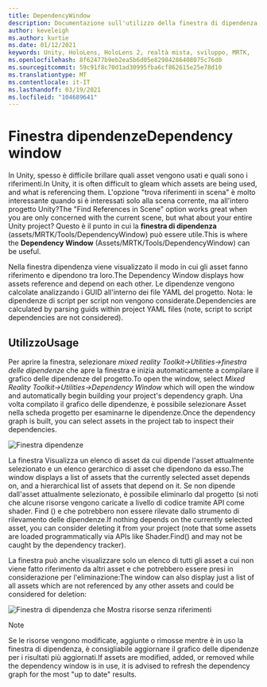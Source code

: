 ```yaml
---
title: DependencyWindow
description: Documentazione sull'utilizzo della finestra di dipendenza in MRTK
author: keveleigh
ms.author: kurtie
ms.date: 01/12/2021
keywords: Unity, HoloLens, HoloLens 2, realtà mista, sviluppo, MRTK,
ms.openlocfilehash: 8f62477b9eb2ea5b6d05e82984286408075c76d0
ms.sourcegitcommit: 59c91f8c70d1ad30995fba6cf862615e25e78d10
ms.translationtype: MT
ms.contentlocale: it-IT
ms.lasthandoff: 03/19/2021
ms.locfileid: "104689641"
---
```

# <a name="dependency-window"></a><span data-ttu-id="6e177-104">Finestra dipendenze</span><span class="sxs-lookup"><span data-stu-id="6e177-104">Dependency window</span></span>

<span data-ttu-id="6e177-105">In Unity, spesso è difficile brillare quali asset vengono usati e quali sono i riferimenti.</span><span class="sxs-lookup"><span data-stu-id="6e177-105">In Unity, it is often difficult to gleam which assets are being used, and what is referencing them.</span></span> <span data-ttu-id="6e177-106">L'opzione "trova riferimenti in scena" è molto interessante quando si è interessati solo alla scena corrente, ma all'intero progetto Unity?</span><span class="sxs-lookup"><span data-stu-id="6e177-106">The "Find References in Scene" option works great when you are only concerned with the current scene, but what about your entire Unity project?</span></span> <span data-ttu-id="6e177-107">Questo è il punto in cui la **finestra di dipendenza** (assets/MRTK/Tools/DependencyWindow) può essere utile.</span><span class="sxs-lookup"><span data-stu-id="6e177-107">This is where the **Dependency Window** (Assets/MRTK/Tools/DependencyWindow) can be useful.</span></span>

<span data-ttu-id="6e177-108">Nella finestra dipendenza viene visualizzato il modo in cui gli asset fanno riferimento e dipendono tra loro.</span><span class="sxs-lookup"><span data-stu-id="6e177-108">The Dependency Window displays how assets reference and depend on each other.</span></span> <span data-ttu-id="6e177-109">Le dipendenze vengono calcolate analizzando i GUID all'interno dei file YAML del progetto. Nota: le dipendenze di script per script non vengono considerate.</span><span class="sxs-lookup"><span data-stu-id="6e177-109">Dependencies are calculated by parsing guids within project YAML files (note, script to script dependencies are not considered).</span></span>

## <a name="usage"></a><span data-ttu-id="6e177-110">Utilizzo</span><span class="sxs-lookup"><span data-stu-id="6e177-110">Usage</span></span>

<span data-ttu-id="6e177-111">Per aprire la finestra, selezionare *mixed reality Toolkit->Utilities->finestra delle dipendenze* che apre la finestra e inizia automaticamente a compilare il grafico delle dipendenze del progetto.</span><span class="sxs-lookup"><span data-stu-id="6e177-111">To open the window, select *Mixed Reality Toolkit->Utilities->Dependency Window* which will open the window and automatically begin building your project's dependency graph.</span></span> <span data-ttu-id="6e177-112">Una volta compilato il grafico delle dipendenze, è possibile selezionare Asset nella scheda progetto per esaminarne le dipendenze.</span><span class="sxs-lookup"><span data-stu-id="6e177-112">Once the dependency graph is built, you can select assets in the project tab to inspect their dependencies.</span></span>

![Finestra dipendenze](../Images/DependencyWindow/MRTK_Dependency_Window.png)

<span data-ttu-id="6e177-114">La finestra Visualizza un elenco di asset da cui dipende l'asset attualmente selezionato e un elenco gerarchico di asset che dipendono da esso.</span><span class="sxs-lookup"><span data-stu-id="6e177-114">The window displays a list of assets that the currently selected asset depends on, and a hierarchical list of assets that depend on it.</span></span> <span data-ttu-id="6e177-115">Se non dipende dall'asset attualmente selezionato, è possibile eliminarlo dal progetto (si noti che alcune risorse vengono caricate a livello di codice tramite API come shader. Find () e che potrebbero non essere rilevate dallo strumento di rilevamento delle dipendenze.</span><span class="sxs-lookup"><span data-stu-id="6e177-115">If nothing depends on the currently selected asset, you can consider deleting it from your project (note that some assets are loaded programmatically via APIs like Shader.Find() and may not be caught by the dependency tracker).</span></span>

<span data-ttu-id="6e177-116">La finestra può anche visualizzare solo un elenco di tutti gli asset a cui non viene fatto riferimento da altri asset e che potrebbero essere presi in considerazione per l'eliminazione:</span><span class="sxs-lookup"><span data-stu-id="6e177-116">The window can also display just a list of all assets which are not referenced by any other assets and could be considered for deletion:</span></span>

![Finestra di dipendenza che Mostra risorse senza riferimenti](../Images/DependencyWindow/MRTK_Dependency_Window_Unreferenced.png)

> [!NOTE]
> <span data-ttu-id="6e177-118">Se le risorse vengono modificate, aggiunte o rimosse mentre è in uso la finestra di dipendenza, è consigliabile aggiornare il grafico delle dipendenze per i risultati più aggiornati.</span><span class="sxs-lookup"><span data-stu-id="6e177-118">If assets are modified, added, or removed while the dependency window is in use, it is advised to refresh the dependency graph for the most "up to date" results.</span></span>
